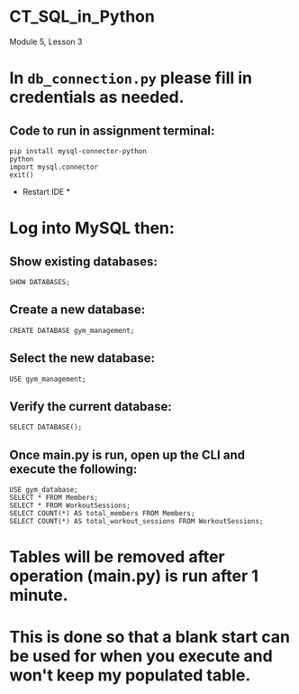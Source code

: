 # CT_SQL_in_Python
Module 5, Lesson 3

# In `db_connection.py` please fill in credentials as needed.

## Code to run in assignment terminal:
```
pip install mysql-connector-python
python
import mysql.connector
exit()
```
* Restart IDE *

# Log into MySQL then:

## Show existing databases:
```
SHOW DATABASES;
```
## Create a new database:
```
CREATE DATABASE gym_management;
```
## Select the new database:
```
USE gym_management;
```
## Verify the current database:
```
SELECT DATABASE();
```

## Once main.py is run, open up the CLI and execute the following:
```
USE gym_database;
SELECT * FROM Members;
SELECT * FROM WorkoutSessions;
SELECT COUNT(*) AS total_members FROM Members;
SELECT COUNT(*) AS total_workout_sessions FROM WorkoutSessions;

```

# Tables will be removed after operation (main.py) is run after 1 minute.
# This is done so that a blank start can be used for when you execute and won't keep my populated table.